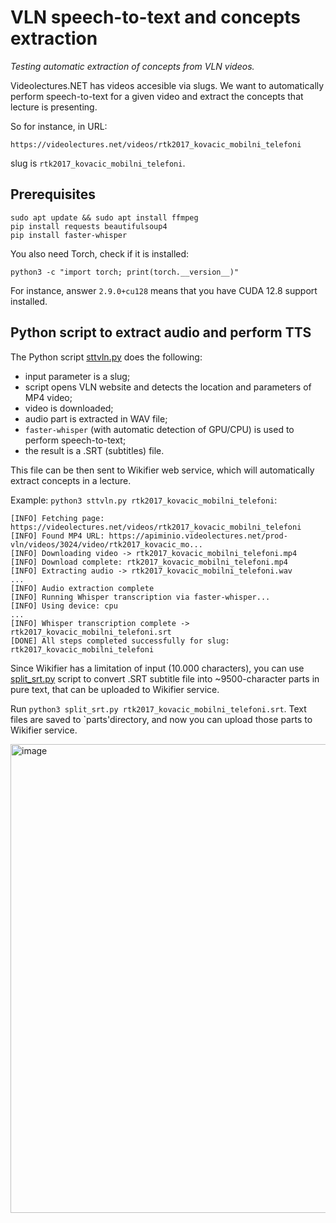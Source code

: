 # VLN speech-to-text and concepts extraction

*Testing automatic extraction of concepts from VLN videos.*

Videolectures.NET has videos accesible via slugs. We want to automatically perform speech-to-text for a given video and extract the concepts that lecture is presenting.

So for instance, in URL:

`https://videolectures.net/videos/rtk2017_kovacic_mobilni_telefoni` 

slug is `rtk2017_kovacic_mobilni_telefoni`.

## Prerequisites

```
sudo apt update && sudo apt install ffmpeg
pip install requests beautifulsoup4
pip install faster-whisper
```

You also need Torch, check if it is installed:

```
python3 -c "import torch; print(torch.__version__)"
```

For instance, answer `2.9.0+cu128` means that you have CUDA 12.8 support installed.

## Python script to extract audio and perform TTS

The Python script [sttvln.py](sttvln.py) does the following:
- input parameter is a slug;
- script opens VLN website and detects the location and parameters of MP4 video;
- video is downloaded;
- audio part is extracted in WAV file;
- `faster-whisper` (with automatic detection of GPU/CPU) is used to perform speech-to-text;
- the result is a .SRT (subtitles) file.

This file can be then sent to Wikifier web service, which will automatically extract concepts in a lecture.

Example: `python3 sttvln.py rtk2017_kovacic_mobilni_telefoni`:

```
[INFO] Fetching page: https://videolectures.net/videos/rtk2017_kovacic_mobilni_telefoni
[INFO] Found MP4 URL: https://apiminio.videolectures.net/prod-vln/videos/3024/video/rtk2017_kovacic_mo...
[INFO] Downloading video -> rtk2017_kovacic_mobilni_telefoni.mp4
[INFO] Download complete: rtk2017_kovacic_mobilni_telefoni.mp4
[INFO] Extracting audio -> rtk2017_kovacic_mobilni_telefoni.wav
...
[INFO] Audio extraction complete
[INFO] Running Whisper transcription via faster-whisper...
[INFO] Using device: cpu
...
[INFO] Whisper transcription complete -> rtk2017_kovacic_mobilni_telefoni.srt
[DONE] All steps completed successfully for slug: rtk2017_kovacic_mobilni_telefoni
```

Since Wikifier has a limitation of input (10.000 characters), you can use [split_srt.py](split_srt.py) script to convert .SRT subtitle file into ~9500-character parts in pure text, that can be uploaded to Wikifier service.

Run `python3 split_srt.py rtk2017_kovacic_mobilni_telefoni.srt`. Text files are saved to `parts'directory, and now you can upload those parts to Wikifier service.

<img width="1150" height="750" alt="image" src="https://github.com/user-attachments/assets/97e8002e-cda5-4284-8880-87e5fb54c775" />
